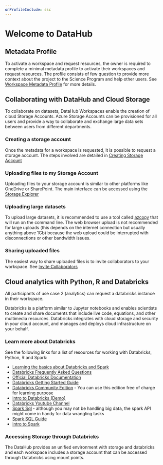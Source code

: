 ```yaml
---
onProfileInclude: ssc
---
```

# Welcome to DataHub

## Metadata Profile

To activate a workspace and request resources, the owner is required to complete a minimal metadata profile to activate their workspaces and request resources. The profile consists of few question to provide more context about the project to the Science Program and help other users. See [Workspace Metadata Profile](Metadata/Workspace_Profile.md) for more details.

## Collaborating with DataHub and Cloud Storage

To collaborate on datasets, DataHub Workspaces enable the creation of cloud Storage Accounts. Azure Storage Accounts can be provisioned for all users and provide a way to collaborate and exchange large data sets between users from different departments.

### Creating a storage account

Once the metadata for a workspace is requested, it is possible to request a storage account. The steps involved are detailed in [Creating Storage Account](Storage/Creating-Storage.md)

### Uploading files to my Storage Account

Uploading files to your storage account is similar to other platforms like OneDrive or SharePoint. The main interface can be accessed using the [Storage Explorer](Storage/Storage-Explorer.md)

### Uploading large datasets

To upload large datasets, it is recommended to use a tool called [azcopy](Storage/Use-AzCopy-to-Interact-with-Azure-Storage-Account.md) that will run on the command line. The web browser upload is not recommended for large uploads (this depends on the internet connection but usually anything above 1Gb) because the web upload could be interrupted with disconnections or other bandwidth issues.

### Sharing uploaded files

The easiest way to share uploaded files is to invite collaborators to your workspace. See [Invite Collaborators](Projects/Invite-Users.md)

## Cloud analytics with Python, R and Databricks

All participants of use case 2 (analytics) can request a databricks instance in their workspace.

Databricks is a platform similar to Jupyter notebooks and enables scientists to create and share documents that include live code, equations, and other multimedia resources. Databricks integrates with cloud storage and security in your cloud account, and manages and deploys cloud infrastructure on your behalf.

### Learn more about Databricks

See the following links for a list of resources for working with Databricks, Python, R and Spark:

- [Learning the basics about Databricks and Spark](Databricks/Databricks-and-Spark-SQL-tutorials)
- [Databricks Frequently Asked Questions](Databricks/Databricks-FAQ.md)
- [Official Databricks Documentation](https://docs.databricks.com/)
- [Databricks Getting Started Guide]( https://docs.databricks.com/getting-started/index.html)
- [Databricks Community Edition](https://databricks.com/product/faq/community-edition) - You can use this edition free of charge for learning purpose
- [Intro to Databricks (Demo)](https://www.youtube.com/watch?v=n-yt_3HvkOI&t=27s)
- [Databricks Youtube Channel](https://www.youtube.com/channel/UC3q8O3Bh2Le8Rj1-Q-_UUbA)
- [Spark Sql](https://docs.databricks.com/spark/latest/spark-sql/index.html) - although you may not be handling big data, the spark API might come in handy for data wrangling tasks 
- [Spark SQL Guide](https://spark.apache.org/docs/latest/sql-programming-guide.html)
- [Intro to Spark](https://www.kdnuggets.com/2018/10/apache-spark-introduction-beginners.html)

### Accessing Storage through Databricks

The DataHub provides an unified environment with storage and databricks and each workspace includes a storage account that can be accessed through Databricks using mount points.


